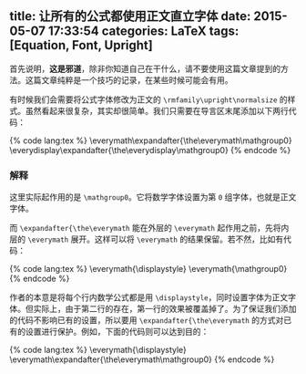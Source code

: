 title: 让所有的公式都使用正文直立字体
date: 2015-05-07 17:33:54
categories: LaTeX
tags: [Equation, Font, Upright]
---

首先说明，**这是邪道**，除非你知道自己在干什么，请不要使用这篇文章提到的方法。这篇文章纯粹是一个技巧的记录，在某些时候可能会有用。

有时候我们会需要将公式字体修改为正文的 `\rmfamily\upright\normalsize` 的样式。虽然看起来很复杂，其实却很简单。我们只需要在导言区末尾添加以下两行代码：

{% code lang:tex %}
\everymath\expandafter{\the\everymath\mathgroup0}
\everydisplay\expandafter{\the\everydisplay\mathgroup0}
{% endcode %}

<!-- more -->

### 解释

这里实际起作用的是 `\mathgroup0`。它将数学字体设置为第 `0` 组字体，也就是正文字体。

而 `\expandafter{\the\everymath` 能在外层的 `\everymath` 起作用之前，先将内层的 `\everymath` 展开。这样可以将 `\everymath` 的结果保留。若不然，比如有代码：

{% code lang:tex %}
\everymath{\displaystyle}
\everymath{\mathgroup0}
{% endcode %}

作者的本意是将每个行内数学公式都是用 `\displaystyle`，同时设置字体为正文字体。但实际上，由于第二行的存在，第一行的效果被覆盖掉了。为了保证我们添加的代码不影响已有的设置，所以要用 `\expandafter{\the\everymath` 的方式对已有的设置进行保护。例如，下面的代码则可以达到目的：

{% code lang:tex %}
\everymath{\displaystyle}
\everymath\expandafter{\the\everymath\mathgroup0}
{% endcode %}

